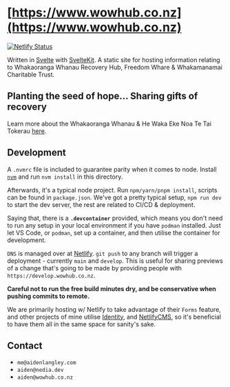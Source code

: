 # [https://www.wowhub.co.nz](https://www.wowhub.co.nz)

[![Netlify Status](https://api.netlify.com/api/v1/badges/03a7a633-299a-4f48-bc4e-eb931a035e4f/deploy-status)](https://app.netlify.com/sites/wowhub/deploys)

Written in [Svelte](https://svelte.dev/) with [SvelteKit](https://kit.svelte.dev/).
A static site for hosting information relating to Whakaoranga Whanau Recovery
Hub, Freedom Whare & Whakamanamai Charitable Trust.

## Planting the seed of hope... Sharing gifts of recovery

Learn more about the Whakaoranga Whanau & He Waka Eke Noa Te Tai Tokerau
[here](https://wowhub.co.nz).

## Development

A `.nvmrc` file is included to guarantee parity when it comes to node. Install
[`nvm`](https://github.com/nvm-sh/nvm) and run `nvm install` in this directory.

Afterwards, it's a typical node project. Run `npm/yarn/pnpm install`, scripts
can be found in `package.json`. We've got a pretty typical setup, `npm run dev`
to start the dev server, the rest are related to CI/CD & deployment.

Saying that, there is a **`.devcontainer`** provided, which means you don't need
to run any setup in your local environment if you have `podman` installed. Just
let VS Code, or `podman`, set up a container, and then utilise the container for
development.

`DNS` is managed over at [Netlify](https://app.netlify.com/sites/wowhub/overview).
`git push` to any branch will trigger a deployment - currently `main` and
`develop`. This is useful for sharing previews of a change that's going to be
made by providing people with `https://develop.wowhub.co.nz`.

**Careful not to run the free build minutes dry, and be conservative when pushing
commits to remote.**

We are primarily hosting w/ Netlify to take advantage of their `Forms` feature,
and other projects of mine utilise [Identity](https://docs.netlify.com/visitor-access/identity/),
and [NetlifyCMS](https://www.netlifycms.org/), so it's beneficial to have them
all in the same space for sanity's sake.

## Contact

 - `me@aidenlangley.com`
 - `aiden@nedia.dev`
 - `aiden@wowhub.co.nz`

